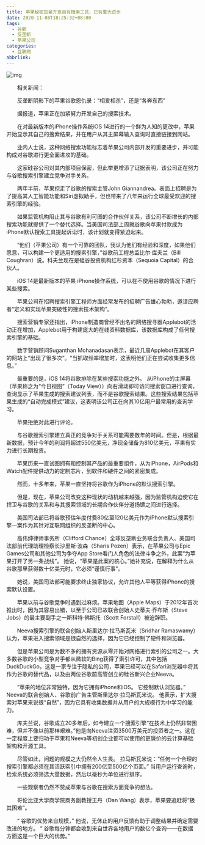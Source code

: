 ```yaml
---
title: 苹果秘密加紧开发自有搜索工具，已有重大进步
date: 2020-11-08T18:25:32+08:00
tags:
  - 谷歌
  - 反垄断
  - 苹果公司
categories:
  - 互联网
abbrlink:
---
```


![img](https://cdn.jsdelivr.net/gh/yakeing/Documentation@main/Hexo/images/69ea-kcaeqzx7773333.png)

　　相关新闻：

　　反垄断阴影下的苹果谷歌恩仇录：“相爱相杀”，还是“各奔东西”

　　据报道，苹果正在加紧努力开发自己的搜索技术。

　　在对最新版本的iPhone操作系统iOS 14进行的一个鲜为人知的更改中，苹果开始显示其自己的搜索结果，并在用户从其主屏幕输入查询时直接链接到网站。

　　业内人士说，这种网络搜索功能标志着苹果公司内部开发的重要进步，并可能构成对谷歌进行更全面进攻的基础。

　　这家硅谷公司对其内部项目保密，但此举更增添了证据表明，该公司正在努力与谷歌搜索引擎建立竞争对手关系。

　　两年半前，苹果挖走了谷歌的搜索主管John Giannandrea。表面上招聘是为了提高其人工智能功能和Siri虚拟助手，但也带来了八年来运行全球最受欢迎的搜索引擎的经验。

　　如果监管机构阻止其与谷歌有利可图的合作伙伴关系，该公司不断增长的内部搜索功能就提供了一个替代选择。当美国司法部上周就谷歌向苹果付款成为iPhone默认搜索工具提起诉讼时，该计划就变得紧迫起来。

　　“他们（苹果公司）有一个可靠的团队，我认为他们有经验和深度，如果他们愿意，可以构建一个更适用的搜索引擎，”谷歌前工程总监比尔·库夫兰（Bill Coughran）说。科夫兰现在是硅谷投资机构红杉资本（Sequoia Capital）的合伙人。

　　iOS 14是最新版本的苹果 iPhone操作系统，可以在不使用谷歌的情况下进行某些搜索。

　　苹果公司在招聘搜索引擎工程师方面经常发布的招聘广告雄心勃勃，邀请应聘者“定义和实现苹果突破性的搜索技术架构”。

　　搜索营销专家还指出，iPhone制造商曾经不出名的网络搜寻器Applebot的活动正在增加，Applebot用于构建庞大的在线资料数据库，该数据库构成了任何搜索引擎的基础。

　　数字营销顾问Suganthan Mohanadasan表示，最近几周Applebot在其客户的网站上“出现了很多次”。“当抓取频率增加时，这表明他们正在尝试收集更多信息。”

　　最重要的是，iOS 14将谷歌排除在某些搜索功能之外。 从iPhone的主屏幕（苹果称之为“今日视图”（Today View））向右滑动即可访问搜索窗口进行查询，查询显示了苹果生成的搜索建议列表，而不是谷歌搜索结果。这些搜索结果包括苹果生成的“自动完成模式”建议，这表明该公司正在向其10亿用户最常用的查询学习。

　　苹果拒绝对此进行评论。

　　与谷歌搜索引擎建立真正的竞争对手关系可能需要数年的时间。但是，根据最新数据，预计今年的利润将超过550亿美元，净现金储备为810亿美元，苹果有实力进行长期投资。

　　苹果历来一直试图拥有和控制其产品的最重要组件，从为iPhone，AirPods和Watch配件提供动力的定制芯片，到软件和硬件之间的紧密集成。

　　然而，十多年来，苹果一直坚持将谷歌作为iPhone的默认搜索引擎。

　　但是，现在，苹果公司改变这种现状的动机越来越强，因为监管机构迫使它在捍卫与谷歌的关系和与其搜索领域的长期合作伙伴分道扬镳之间进行选择。

　　美国司法部已将谷歌预估年度付费80亿至120亿美元作为iPhone默认搜索引擎一案作为其针对互联网组织的反垄断的中心。

　　高伟绅律师事务所（Clifford Chance）全球反垄断业务联合负责人、美国司法部前代理助理检察长沙里斯·波森（Sharis Pozen）表示，在苹果公司与Epic Games公司和其他公司为争夺App Store看门人角色的法律斗争之外，此案“为苹果打开了另一条战线”。 她说，“苹果是此案的核心。”她补充说，在解释为什么从谷歌那里获得数十亿美元时，它必须“谨慎行事”。

　　她说，美国司法部可能要求终止独家协议，允许其他人平等获得iPhone的搜索默认设置。

　　苹果以前与谷歌竞争时遇到过麻烦。苹果地图（Apple Maps）于2012年首次推出时，因为其容易出错，以至于公司已故联合创始人史蒂夫·乔布斯（Steve Jobs）的最主要副手之一斯科特·佛斯托（Scott Forstall）被迫辞职。

　　Neeva搜索引擎的联合创始人斯里达尔·拉马斯瓦米（Sridhar Ramaswamy）认为，苹果进入搜索领域是很自然的选择，因为它已经控制了硬件和浏览器。

　　但是苹果公司是为数不多的拥有资源从零开始对网络进行索引的公司之一。大多数谷歌的小型竞争对手都从微软的Bing获得了索引许可，其中包括DuckDuckGo，这是一家专注于隐私的公司，苹果已经可以在Safari浏览器中将其作为谷歌的替代品，以及由两位谷歌前高管创立的硅谷新兴企业Neeva。

　　“苹果的地位非常独特，因为它拥有iPhone和iOS。 它控制默认浏览器。” Neeva的联合创始人、谷歌前广告主管斯里达尔·拉马斯瓦米说。 他表示，扩大搜索对苹果来说很“自然”，因为它具有收集数据并从用户的大规模行为中学习的能力。

　　库夫兰说，谷歌成立20多年后，如今建立一个搜索引擎“在技术上仍然非常困难，但并不像以前那样艰难。”他是向Neeva注资3500万美元的投资者之一。这在一定程度上要归功于苹果和Neeva等初创企业都可以使用的更廉价的云计算基础架构和开源工具。

　　尽管如此，问题的规模之大仍然令人生畏。 拉马斯瓦米说：“任何一个合理的搜索引擎都必须在其活跃索引中拥有200亿至500亿个页面。” 当用户运行查询时，检索系统必须筛选大量数据，然后以毫秒为单位进行排序。

　　一些观察者仍然不赞成苹果与谷歌在搜索方面竞争的想法。

　　哥伦比亚大学商学院商务副教授王丹（Dan Wang）表示，苹果要追赶将“极其困难”。

　　“ 谷歌的优势来自规模，” 他说，无休止的用户反馈有助于调整结果并确定需要改进的地方。 “ 谷歌每分钟都会收到来自世界各地用户的数亿个查询——在数据方面这是一个巨大的优势。”